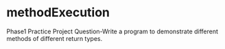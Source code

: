 # methodExecution

Phase1 Practice Project
Question-Write a program to demonstrate different methods of different return types.
